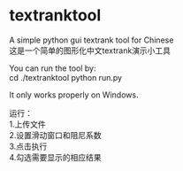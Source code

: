# textranktool  
A simple python gui textrank tool for Chinese  
这是一个简单的图形化中文textrank演示小工具  
  
You can run the tool by:  
cd ./textranktool
python run.py  
  
It only works properly on Windows.  
  
运行：  
1.上传文件  
2.设置滑动窗口和阻尼系数  
3.点击执行  
4.勾选需要显示的相应结果  
